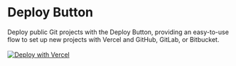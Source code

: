 # Deploy Button
Deploy public Git projects with the Deploy Button, providing an easy-to-use flow to set up new projects with Vercel and GitHub, GitLab, or Bitbucket.
<br /><br />[![Deploy with Vercel](https://vercel.com/button)](https://vercel.com/new/clone?repository-url=https://github.com/ianapd/next-training)
